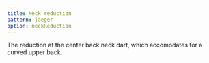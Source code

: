```yaml
---
title: Neck reduction
pattern: jaeger
option: neckReduction
---
```


The reduction at the center back neck dart, which accomodates for a curved upper back.

